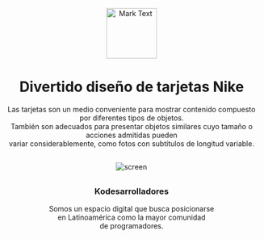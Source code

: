 <p align="center"><img src="https://github.com/Kodesarrolladores/Base/blob/master/FB%20profile/facebook-profile-transparente.png" alt="Mark Text" width="100" height="100"></p>

<h1 align="center">Divertido diseño de tarjetas Nike</h1>

<p align="center">
Las tarjetas son un medio conveniente para mostrar contenido compuesto por diferentes tipos de objetos.<br>
También son adecuados para presentar objetos similares cuyo tamaño o acciones admitidas pueden<br>
variar considerablemente, como fotos con subtítulos de longitud variable.
</p>

## 
<p align="center">
  <img align="center" src="https://media.giphy.com/media/jUi8Iqn2YfYZrSWESY/giphy.gif" alt="screen">
</p>

##

<h3 align="center">Kodesarrolladores</h3>
<p align="center">
Somos un espacio digital que busca posicionarse <br>
en Latinoamérica como la mayor comunidad <br>
de programadores.
</p>
